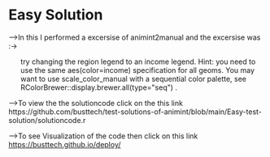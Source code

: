 <h1>Easy Solution</h1>-->In this I performed a  excersise of animint2manual and the excersise was :-><ul>try changing the region legend to an income legend. Hint: you need to use the same aes(color=income) specification for all geoms. You may want to use scale_color_manual with a sequential color palette, see RColorBrewer::display.brewer.all(type="seq") . </ul>     -->To view the the solutioncode click on the this link https://github.com/busttech/test-solutions-of-animint/blob/main/Easy-test-solution/solutioncode.r 

-->To see Visualization of the code then click on this link https://busttech.github.io/deploy/
